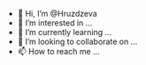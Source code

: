 - 👋 Hi, I’m @Hruzdzeva
- 👀 I’m interested in ...
- 🌱 I’m currently learning ...
- 💞️ I’m looking to collaborate on ...
- 📫 How to reach me ...

<!---
Hruzdzeva/Hruzdzeva is a ✨ special ✨ repository because its `README.md` (this file) appears on your GitHub profile.
You can click the Preview link to take a look at your changes.
--->
